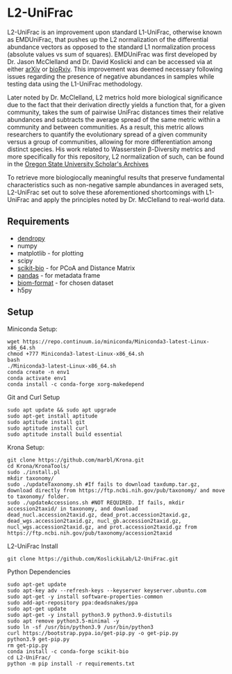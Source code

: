 # L2-UniFrac

L2-UniFrac is an improvement upon standard L1-UniFrac, otherwise known as EMDUniFrac, that pushes up the L2 normalization of the differential abundance vectors as opposed to the standard L1 normalization process (absolute values vs sum of squares). EMDUniFrac was first developed by Dr. Jason McClelland and Dr. David Koslicki and can be accessed via at either [arXiv](https://arxiv.org/abs/1611.04634) or [bioRxiv](https://www.biorxiv.org/content/10.1101/087171v2). This improvement was deemed necessary following issues regarding the presence of negative abundances in samples while testing data using the L1-UniFrac methodology. 

Later noted by Dr. McClelland, L2 metrics hold more biological significance due to the fact that their derivation directly yields a function that, for a given community, takes the sum of pairwise UniFrac distances times their relative abundances and subtracts the average spread of the same metric within a community and between communities. As a result, this metric allows researchers to quantify the evolutionary spread of a given community versus a group of communities, allowing for more differentiation among distinct species. His work related to Wasserstein β-Diversity metrics and more specifically for this repository, L2 normalization of such, can be found in the [Oregon State University Scholar's Archives](https://ir.library.oregonstate.edu/concern/graduate_thesis_or_dissertations/76537620h) 

To retrieve more biologiocally meaningful results that preserve fundamental characteristics such as non-negative sample abundances in averaged sets, L2-UniFrac set out to solve these aforementioned shortcomings with L1-UniFrac and apply the principles noted by Dr. McClelland to real-world data.

## Requirements ##
+ [dendropy](http://www.dendropy.org/)
+ numpy 
+ matplotlib - for plotting
+ scipy 
+ [scikit-bio](http://scikit-bio.org/) - for PCoA and Distance Matrix
+ [pandas](https://pandas.pydata.org/) - for metadata frame
+ [biom-format](https://biom-format.org/) - for chosen dataset
+ h5py

## Setup ##

Miniconda Setup:
```
wget https://repo.continuum.io/miniconda/Miniconda3-latest-Linux-x86_64.sh
chmod +777 Miniconda3-latest-Linux-x86_64.sh
bash
./Miniconda3-latest-Linux-x86_64.sh
conda create -n env1
conda activate env1
conda install -c conda-forge xorg-makedepend
```

Git and Curl Setup
```
sudo apt update && sudo apt upgrade
sudo apt-get install aptitude
sudo aptitude install git
sudo aptitude install curl
sudo aptitude install build essential
```

Krona Setup:
```
git clone https://github.com/marbl/Krona.git
cd Krona/KronaTools/
sudo ./install.pl
mkdir taxonomy/
sudo ./updateTaxonomy.sh #If fails to download taxdump.tar.gz, download directly from https://ftp.ncbi.nih.gov/pub/taxonomy/ and move to taxonomy/ folder.
sudo ./updateAccessions.sh #NOT REQUIRED. If fails, mkdir accession2taxid/ in taxonomy, and download dead_nucl.accession2taxid.gz, dead_prot.accession2taxid.gz, dead_wgs.accession2taxid.gz, nucl_gb.accession2taxid.gz, nucl_wgs.accession2taxid.gz, and prot.accession2taxid.gz from https://ftp.ncbi.nih.gov/pub/taxonomy/accession2taxid
```

L2-UniFrac Install
```
git clone https://github.com/KoslickiLab/L2-UniFrac.git
```

Python Dependencies
```
sudo apt-get update
sudo apt-key adv --refresh-keys --keyserver keyserver.ubuntu.com
sudo apt-get -y install software-properties-common
sudo add-apt-repository ppa:deadsnakes/ppa
sudo apt-get update
sudo apt-get -y install python3.9 python3.9-distutils
sudo apt remove python3.5-minimal -y
sudo ln -sf /usr/bin/python3.9 /usr/bin/python3
curl https://bootstrap.pypa.io/get-pip.py -o get-pip.py
python3.9 get-pip.py
rm get-pip.py
conda install -c conda-forge scikit-bio
cd L2-UniFrac/
python -m pip install -r requirements.txt
```
